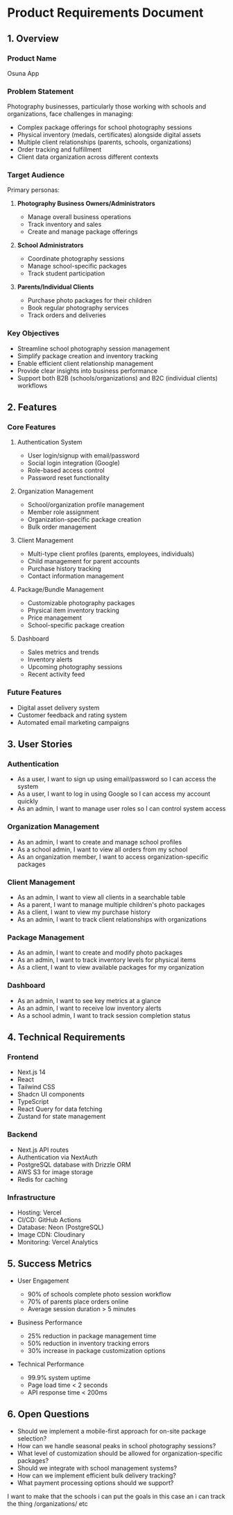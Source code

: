 # Product Requirements Document

## 1. Overview
### Product Name
Osuna App

### Problem Statement
Photography businesses, particularly those working with schools and organizations, face challenges in managing:
- Complex package offerings for school photography sessions
- Physical inventory (medals, certificates) alongside digital assets
- Multiple client relationships (parents, schools, organizations)
- Order tracking and fulfillment
- Client data organization across different contexts

### Target Audience
Primary personas:
1. **Photography Business Owners/Administrators**
   - Manage overall business operations
   - Track inventory and sales
   - Create and manage package offerings

2. **School Administrators**
   - Coordinate photography sessions
   - Manage school-specific packages
   - Track student participation

3. **Parents/Individual Clients**
   - Purchase photo packages for their children
   - Book regular photography services
   - Track orders and deliveries

### Key Objectives
- Streamline school photography session management
- Simplify package creation and inventory tracking
- Enable efficient client relationship management
- Provide clear insights into business performance
- Support both B2B (schools/organizations) and B2C (individual clients) workflows

## 2. Features
### Core Features
1. Authentication System
   - User login/signup with email/password
   - Social login integration (Google)
   - Role-based access control
   - Password reset functionality

2. Organization Management
   - School/organization profile management
   - Member role assignment
   - Organization-specific package creation
   - Bulk order management

3. Client Management
   - Multi-type client profiles (parents, employees, individuals)
   - Child management for parent accounts
   - Purchase history tracking
   - Contact information management

4. Package/Bundle Management
   - Customizable photography packages
   - Physical item inventory tracking
   - Price management
   - School-specific package creation

5. Dashboard
   - Sales metrics and trends
   - Inventory alerts
   - Upcoming photography sessions
   - Recent activity feed

### Future Features
- Digital asset delivery system
- Customer feedback and rating system
- Automated email marketing campaigns

## 3. User Stories
### Authentication
- As a user, I want to sign up using email/password so I can access the system
- As a user, I want to log in using Google so I can access my account quickly
- As an admin, I want to manage user roles so I can control system access

### Organization Management
- As an admin, I want to create and manage school profiles
- As a school admin, I want to view all orders from my school
- As an organization member, I want to access organization-specific packages

### Client Management
- As an admin, I want to view all clients in a searchable table
- As a parent, I want to manage multiple children's photo packages
- As a client, I want to view my purchase history
- As an admin, I want to track client relationships with organizations

### Package Management
- As an admin, I want to create and modify photo packages
- As an admin, I want to track inventory levels for physical items
- As a client, I want to view available packages for my organization

### Dashboard
- As an admin, I want to see key metrics at a glance
- As an admin, I want to receive low inventory alerts
- As a school admin, I want to track session completion status

## 4. Technical Requirements
### Frontend
- Next.js 14
- React
- Tailwind CSS
- Shadcn UI components
- TypeScript
- React Query for data fetching
- Zustand for state management

### Backend
- Next.js API routes
- Authentication via NextAuth
- PostgreSQL database with Drizzle ORM
- AWS S3 for image storage
- Redis for caching

### Infrastructure
- Hosting: Vercel
- CI/CD: GitHub Actions
- Database: Neon (PostgreSQL)
- Image CDN: Cloudinary
- Monitoring: Vercel Analytics

## 5. Success Metrics
- User Engagement
  - 90% of schools complete photo session workflow
  - 70% of parents place orders online
  - Average session duration > 5 minutes

- Business Performance
  - 25% reduction in package management time
  - 50% reduction in inventory tracking errors
  - 30% increase in package customization options

- Technical Performance
  - 99.9% system uptime
  - Page load time < 2 seconds
  - API response time < 200ms

## 6. Open Questions
- Should we implement a mobile-first approach for on-site package selection?
- How can we handle seasonal peaks in school photography sessions?
- What level of customization should be allowed for organization-specific packages?
- Should we integrate with school management systems?
- How can we implement efficient bulk delivery tracking?
- What payment processing options should we support?

I want to make that the schools i can put the goals in this case an i can track the thing
/organizations/ etc